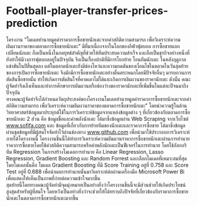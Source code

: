 # Football-player-transfer-prices-prediction
โครงงาน “โมเดลทำนายมูลค่าราคาการซื้อขายนักเตะจากค่าสถิติความสามารถ เพื่อวิเคราะห์ความผันผวนราคาของตลาดการซื้อขายนักเตะ” มีที่มาเนื่องจากในโลกของกีฬาฟุตบอล การซื้อขายแลกเปลี่ยนนักเตะ ถือเป็นหนึ่งในกลยุทธ์สำคัญที่ช่วยให้ทีมประสบความสำเร็จ และถือเป็นธุรกิจอย่างหนึ่งที่ยังทำให้มีวงการฟุตบอลอยู่ในปัจจุบัน จึงเป็นเรื่องปกติที่มีการโยกย้าย โอนทีมนักเตะ ในหลังฤดูกาลแข่งขันในปีสิ้นสุดลง แต่ในตลาดนักเตะยังมีช่องโหว่และความกดดันของเงื่อนไขในตลาดในวันสุดท้ายของการเปิดการซื้อขายนักเตะ จึงมักมีการซื้อขายนักเตะอย่างตื่นตระหนกโดยมีปัจจัยอื่นๆ มารบกวนการตัดสินซื้อขายนั้น ทำให้เกิดการตัดสินใจที่คาดเดาไม่ได้และเกิดการผันผวนของราคานักเตะ ดังนั้น คณะผู้จัดทำจึงเล็งเห็นและทำการศึกษาการผันผวนหรือช่องว่างของราคานักเตะที่เพิ่มขึ้นในแต่ละปีจนมาถึงปัจจุบัน  
ทางคณะผู้จัดทำจึงได้กำหนดวัตถุประสงค์ของโครงงานโมเดลทำนายมูลค่าราคาการซื้อขายนักเตะจากค่าสถิติความสามารถ เพื่อวิเคราะห์ความผันผวนราคาของตลาดการซื้อขายนักเตะ” โดยนำความรู้ในด้านวิทยาศาสตร์ข้อมูลมาประยุกต์ใช้ในการวิเคราะห์ข้อมูลจากแหล่งข้อมูลต่าง ๆ ที่เกี่ยวข้องกับตลาดการซื้อขายนักเตะ 2 ส่วน คือ ข้อมูลชื่อและค่าพลังนักเตะ ได้มาซึ่งข้อมูลผ่าน Web Scraping จากเว็บไซต์ www.sofifa.com  และ ข้อมูลที่เกี่ยวกับการย้ายทีมของนักเตะและราคาการซื้อขาย ได้มาซึ่งข้อมูลผ่านชุดข้อมูลที่มีผู้สนใจจัดทำไว้ผ่านช่องทาง www.github.com เพื่อนำมาใช้ประกอบการวิเคราะห์ภายใต้โครงงานนี้ 
โครงงานชิ้นนี้ได้ทำการวิเคราะห์ความผันผวนราคาการซื้อขายนักเตะผ่านการทำนายราคาการซื้อขายโดยใช้ค่าสถิติความสามารถหรือค่าพลังนักเตะเป็นฟีเจอร์ในการทำนาย โดยใช้อัลกอริทึม Regression ในการสร้างโมเดลการทำนาย คือ Linear Regression, Lasso Regression, Gradient Boosting และ Random Forrest และเลือกโมเดลที่เหมาะสมที่สุด โดยโมเดลนั้นคือ โมเดล Gradient Boosting ที่มี Score Training อยู่ที่ 0.758 และ Score Test อยู่ที่ 0.688 เพื่อนำผลการทำนายนั้นมาวิเคราะห์ต่อผ่านเครื่องมือ Microsoft Power Bi เพื่อแสดงให้เห็นเป็นภาพที่ง่ายต่อความเข้าใจมากขึ้น  
สุดท้ายนี้โดยทางคณะผู้จัดทำมีจุดมุ่งหมายเป็นอย่างยิ่งว่าโครงงานชิ้นนี้จะมีส่วนช่วยให้เกิดประโยชน์สูงสุดสำหรับผู้ที่สนใจ โดยหวังเป็นอย่างยิ่งว่าจะช่วยให้ได้ทราบถึงปัจจัยที่เกี่ยวข้องกับราคาการซื้อขายนักเตะในตลาดการซื้อขายนักเตะมากขึ้น 
